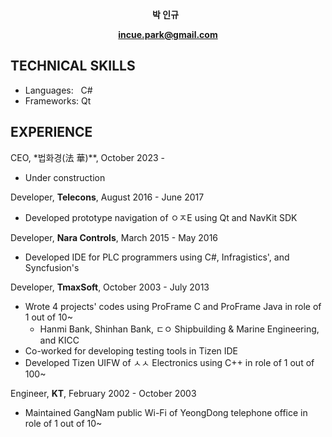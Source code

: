 **<p align="center">박 인규** &nbsp; </p>
**<p align="center">incue.park@gmail.com</p>**

## TECHNICAL SKILLS
* Languages: &nbsp; C#
* Frameworks: Qt

## EXPERIENCE
CEO, *법화경(法 華)**, October 2023 -
* Under construction

Developer, **Telecons**, August 2016 - June 2017
* Developed prototype navigation of ㅇㅈE using Qt and NavKit SDK 

Developer, **Nara Controls**, March 2015 - May 2016
* Developed IDE for PLC programmers using C#, Infragistics', and Syncfusion's 

Developer, **TmaxSoft**, October 2003 - July 2013
* Wrote 4 projects' codes using ProFrame C and ProFrame Java in role of 1 out of 10~
  * Hanmi Bank, Shinhan Bank, ㄷㅇ Shipbuilding & Marine Engineering, and KICC 
* Co-worked for developing testing tools in Tizen IDE
* Developed Tizen UIFW of ㅅㅅ Electronics using C++ in role of 1 out of 100~

Engineer, **KT**, February 2002 - October 2003
* Maintained GangNam public Wi-Fi of YeongDong telephone office in role of 1 out of 10~
